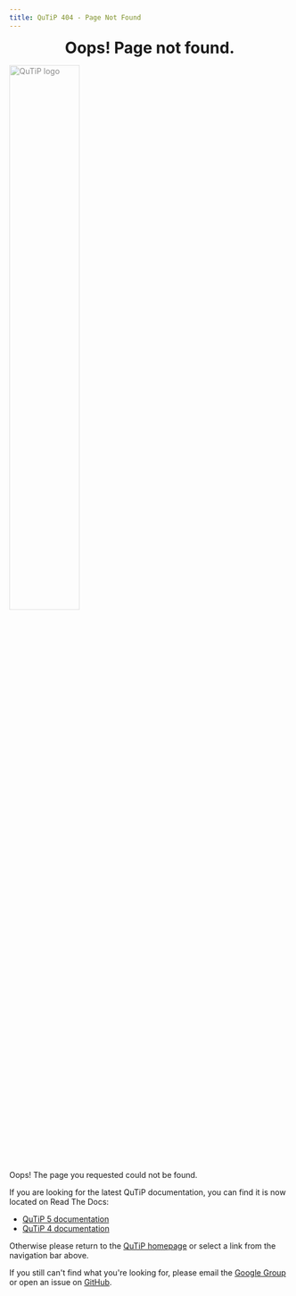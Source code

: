 ```yaml
---
title: QuTiP 404 - Page Not Found
---
```


<div class="jumbotron jumbotron-fluid">
    <div class="container center-block">
      <h1 class="display-4" style="width: 80%; margin: auto; text-align: center;">Oops! Page not found.</h1>
      <img src="/images/logo.png" alt="QuTiP logo" style="opacity: 50%; width: 50%; margin: 1em auto;"/>
    </div>
</div>

Oops! The page you requested could not be found.

If you are looking for the latest QuTiP documentation, you can find it is now
located on Read The Docs:

  * [QuTiP 5 documentation](https://qutip.readthedocs.io/en/qutip-5.0.x/)
  * [QuTiP 4 documentation](https://qutip.readthedocs.io/en/qutip-4.7.x/)

Otherwise please return to the [QuTiP homepage](https://qutip.org/) or select
a link from the navigation bar above.

If you still can't find what you're looking for, please email the
[Google Group](https://groups.google.com/group/qutip) or open an issue on
[GitHub](https://www.github.com/qutip/qutip.github.io/issues).
